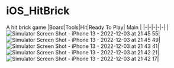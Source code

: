 # iOS_HitBrick
A hit brick game
|Board|Tools|Hit|Ready To Play| Main |
|-|-|-|-|-|
|![Simulator Screen Shot - iPhone 13 - 2022-12-03 at 21 45 55](https://user-images.githubusercontent.com/8003217/205444003-737f8061-a1d2-46cc-9e81-84f8abdad4fc.png)|![Simulator Screen Shot - iPhone 13 - 2022-12-03 at 21 45 49](https://user-images.githubusercontent.com/8003217/205444006-73da4113-bc8a-4ef3-92f6-ce73b748c9c2.png)|![Simulator Screen Shot - iPhone 13 - 2022-12-03 at 21 43 41](https://user-images.githubusercontent.com/8003217/205444011-d197134b-36b1-4da3-97cb-1f2ceebebbba.png)|![Simulator Screen Shot - iPhone 13 - 2022-12-03 at 21 42 21](https://user-images.githubusercontent.com/8003217/205444019-5f288f40-312d-4b94-8be0-8f4a7def83a4.png)|![Simulator Screen Shot - iPhone 13 - 2022-12-03 at 21 42 17](https://user-images.githubusercontent.com/8003217/205444023-5824e69d-e479-4a83-b82a-796b04a6021e.png)|




